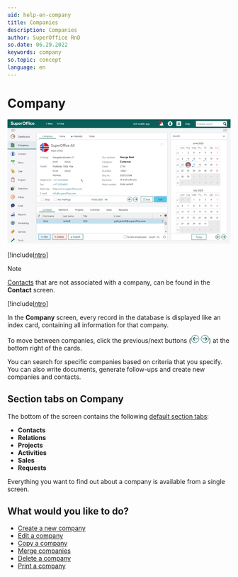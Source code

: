 ```yaml
---
uid: help-en-company
title: Companies
description: Companies
author: SuperOffice RnD
so.date: 06.29.2022
keywords: company
so.topic: concept
language: en
---
```


# Company

![Company screen -screenshot][img3]

[!include[Intro](includes/company-screen-intro.md)]

> [!NOTE]
> [Contacts][1] that are not associated with a company, can be found in the **Contact** screen.

[!include[Intro](../includes/company-screen-intro.md)]

In the **Company** screen, every record in the database is displayed like an index card, containing all information for that company.

To move between companies, click the previous/next buttons (![icon][img2] ![icon][img1]) at the bottom right of the cards.

You can search for specific companies based on criteria that you specify. You can also write documents, generate follow-ups and create new companies and contacts.

## Section tabs on Company

The bottom of the screen contains the following [default section tabs][8]:

* **Contacts**
* **Relations**
* **Projects**
* **Activities**
* **Sales**
* **Requests**

Everything you want to find out about a company is available from a single screen.

## What would you like to do?

* [Create a new company][2]
* [Edit a company][3]
* [Copy a company][4]
* [Merge companies][5]
* [Delete a company][6]
* [Print a company][7]

<!-- Referenced links -->
[1]: ../../contact/learn/index.md
[2]: create.md
[3]: edit.md
[4]: copy.md
[5]: merge-companies.md
[6]: delete.md
[7]: print.md
[8]: screen/index.md

<!-- Referenced images -->
[img1]: ../../../media/icons/arrow-right.png
[img2]: ../../../media/icons/arrow-left.png
[img3]: media/company-month-mini.bmp
